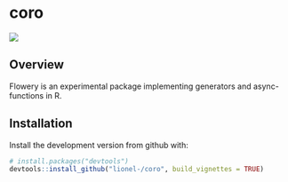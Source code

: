 
# coro

![](https://img.shields.io/badge/lifecycle-experimental-red.svg)


## Overview

Flowery is an experimental package implementing generators and
async-functions in R.


## Installation

Install the development version from github with:

```r
# install.packages("devtools")
devtools::install_github("lionel-/coro", build_vignettes = TRUE)
```
